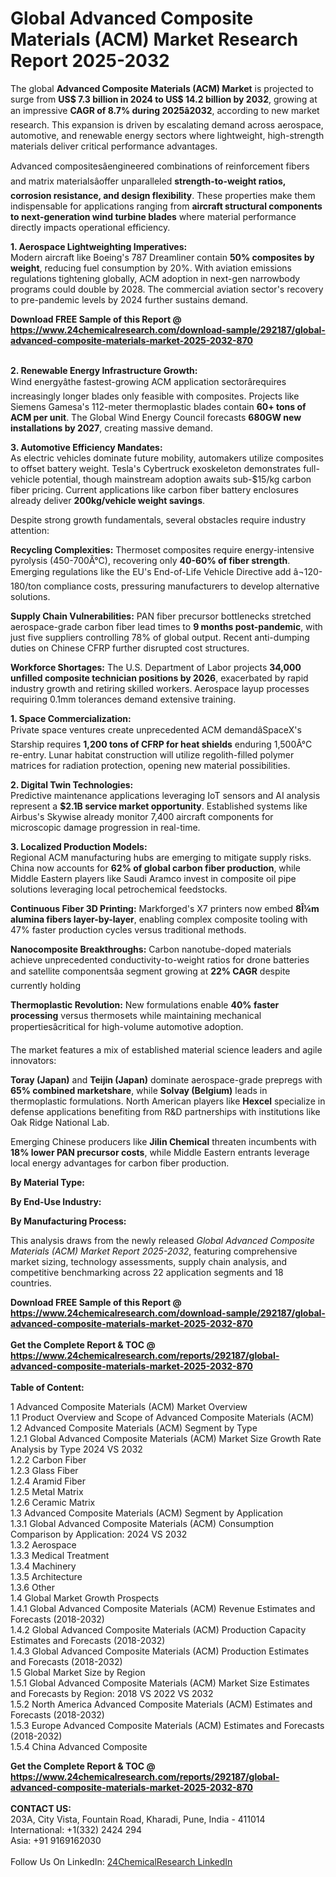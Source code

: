 <h1>Global Advanced Composite Materials (ACM) Market Research Report 2025-2032</h1><p>The global <strong>Advanced Composite Materials (ACM) Market</strong> is projected to surge from <strong>US$ 7.3 billion in 2024 to US$ 14.2 billion by 2032</strong>, growing at an impressive <strong>CAGR of 8.7% during 2025â2032</strong>, according to new market research. This expansion is driven by escalating demand across aerospace, automotive, and renewable energy sectors where lightweight, high-strength materials deliver critical performance advantages.</p><p>Advanced compositesâengineered combinations of reinforcement fibers and matrix materialsâoffer unparalleled <strong>strength-to-weight ratios, corrosion resistance, and design flexibility</strong>. These properties make them indispensable for applications ranging from <strong>aircraft structural components to next-generation wind turbine blades</strong> where material performance directly impacts operational efficiency.</p><p><strong>1. Aerospace Lightweighting Imperatives:</strong><br>
Modern aircraft like Boeing's 787 Dreamliner contain <strong>50% composites by weight</strong>, reducing fuel consumption by 20%. With aviation emissions regulations tightening globally, ACM adoption in next-gen narrowbody programs could double by 2028. The commercial aviation sector's recovery to pre-pandemic levels by 2024 further sustains demand.</p><div><b>Download FREE Sample of this Report @ 
            <a href="https://www.24chemicalresearch.com/download-sample/292187/global-advanced-composite-materials-market-2025-2032-870">
            https://www.24chemicalresearch.com/download-sample/292187/global-advanced-composite-materials-market-2025-2032-870</a></b></div><br><p><strong>2. Renewable Energy Infrastructure Growth:</strong><br>
Wind energyâthe fastest-growing ACM application sectorârequires increasingly longer blades only feasible with composites. Projects like Siemens Gamesa's 112-meter thermoplastic blades contain <strong>60+ tons of ACM per unit</strong>. The Global Wind Energy Council forecasts <strong>680GW new installations by 2027</strong>, creating massive demand.</p><p><strong>3. Automotive Efficiency Mandates:</strong><br>
As electric vehicles dominate future mobility, automakers utilize composites to offset battery weight. Tesla's Cybertruck exoskeleton demonstrates full-vehicle potential, though mainstream adoption awaits sub-$15/kg carbon fiber pricing. Current applications like carbon fiber battery enclosures already deliver <strong>200kg/vehicle weight savings</strong>.</p><p>Despite strong growth fundamentals, several obstacles require industry attention:</p><p><strong>Recycling Complexities:</strong> Thermoset composites require energy-intensive pyrolysis (450-700Â°C), recovering only <strong>40-60% of fiber strength</strong>. Emerging regulations like the EU's End-of-Life Vehicle Directive add â¬120-180/ton compliance costs, pressuring manufacturers to develop alternative solutions.</p><p><strong>Supply Chain Vulnerabilities:</strong> PAN fiber precursor bottlenecks stretched aerospace-grade carbon fiber lead times to <strong>9 months post-pandemic</strong>, with just five suppliers controlling 78% of global output. Recent anti-dumping duties on Chinese CFRP further disrupted cost structures.</p><p><strong>Workforce Shortages:</strong> The U.S. Department of Labor projects <strong>34,000 unfilled composite technician positions by 2026</strong>, exacerbated by rapid industry growth and retiring skilled workers. Aerospace layup processes requiring 0.1mm tolerances demand extensive training.</p><p><strong>1. Space Commercialization:</strong><br>
Private space ventures create unprecedented ACM demandâSpaceX's Starship requires <strong>1,200 tons of CFRP for heat shields</strong> enduring 1,500Â°C re-entry. Lunar habitat construction will utilize regolith-filled polymer matrices for radiation protection, opening new material possibilities.</p><p><strong>2. Digital Twin Technologies:</strong><br>
Predictive maintenance applications leveraging IoT sensors and AI analysis represent a <strong>$2.1B service market opportunity</strong>. Established systems like Airbus's Skywise already monitor 7,400 aircraft components for microscopic damage progression in real-time.</p><p><strong>3. Localized Production Models:</strong><br>
Regional ACM manufacturing hubs are emerging to mitigate supply risks. China now accounts for <strong>62% of global carbon fiber production</strong>, while Middle Eastern players like Saudi Aramco invest in composite oil pipe solutions leveraging local petrochemical feedstocks.</p><p><strong>Continuous Fiber 3D Printing:</strong> Markforged's X7 printers now embed <strong>8Î¼m alumina fibers layer-by-layer</strong>, enabling complex composite tooling with 47% faster production cycles versus traditional methods.</p><p><strong>Nanocomposite Breakthroughs:</strong> Carbon nanotube-doped materials achieve unprecedented conductivity-to-weight ratios for drone batteries and satellite componentsâa segment growing at <strong>22% CAGR</strong> despite currently holding 
    </p><p><strong>Thermoplastic Revolution:</strong> New formulations enable <strong>40% faster processing</strong> versus thermosets while maintaining mechanical propertiesâcritical for high-volume automotive adoption.</p><p>The market features a mix of established material science leaders and agile innovators:</p><p><strong>Toray (Japan)</strong> and <strong>Teijin (Japan)</strong> dominate aerospace-grade prepregs with <strong>65% combined marketshare</strong>, while <strong>Solvay (Belgium)</strong> leads in thermoplastic formulations. North American players like <strong>Hexcel</strong> specialize in defense applications benefiting from R&amp;D partnerships with institutions like Oak Ridge National Lab.</p><p>Emerging Chinese producers like <strong>Jilin Chemical</strong> threaten incumbents with <strong>18% lower PAN precursor costs</strong>, while Middle Eastern entrants leverage local energy advantages for carbon fiber production.</p><p><strong>By Material Type:</strong></p><p><strong>By End-Use Industry:</strong></p><p><strong>By Manufacturing Process:</strong></p><p>This analysis draws from the newly released <em>Global Advanced Composite Materials (ACM) Market Report 2025-2032</em>, featuring comprehensive market sizing, technology assessments, supply chain analysis, and competitive benchmarking across 22 application segments and 18 countries.</p><div><b>Download FREE Sample of this Report @ 
            <a href="https://www.24chemicalresearch.com/download-sample/292187/global-advanced-composite-materials-market-2025-2032-870">
            https://www.24chemicalresearch.com/download-sample/292187/global-advanced-composite-materials-market-2025-2032-870</a></b></div><br><div><b>Get the Complete Report & TOC @ 
            <a href="https://www.24chemicalresearch.com/reports/292187/global-advanced-composite-materials-market-2025-2032-870">
            https://www.24chemicalresearch.com/reports/292187/global-advanced-composite-materials-market-2025-2032-870</a></b></div><br>
            <b>Table of Content:</b><p>1 Advanced Composite Materials (ACM) Market Overview<br />
    1.1 Product Overview and Scope of Advanced Composite Materials (ACM)<br />
    1.2 Advanced Composite Materials (ACM) Segment by Type<br />
        1.2.1 Global Advanced Composite Materials (ACM) Market Size Growth Rate Analysis by Type 2024 VS 2032<br />
        1.2.2 Carbon Fiber<br />
        1.2.3 Glass Fiber<br />
        1.2.4 Aramid Fiber<br />
        1.2.5 Metal Matrix<br />
        1.2.6 Ceramic Matrix<br />
    1.3 Advanced Composite Materials (ACM) Segment by Application<br />
        1.3.1 Global Advanced Composite Materials (ACM) Consumption Comparison by Application: 2024 VS 2032<br />
        1.3.2 Aerospace<br />
        1.3.3 Medical Treatment<br />
        1.3.4 Machinery<br />
        1.3.5 Architecture<br />
        1.3.6 Other<br />
    1.4 Global Market Growth Prospects<br />
        1.4.1 Global Advanced Composite Materials (ACM) Revenue Estimates and Forecasts (2018-2032)<br />
        1.4.2 Global Advanced Composite Materials (ACM) Production Capacity Estimates and Forecasts (2018-2032)<br />
        1.4.3 Global Advanced Composite Materials (ACM) Production Estimates and Forecasts (2018-2032)<br />
    1.5 Global Market Size by Region<br />
        1.5.1 Global Advanced Composite Materials (ACM) Market Size Estimates and Forecasts by Region: 2018 VS 2022 VS 2032<br />
        1.5.2 North America Advanced Composite Materials (ACM) Estimates and Forecasts (2018-2032)<br />
        1.5.3 Europe Advanced Composite Materials (ACM) Estimates and Forecasts (2018-2032)<br />
        1.5.4 China Advanced Composite</p><div><b>Get the Complete Report & TOC @ 
            <a href="https://www.24chemicalresearch.com/reports/292187/global-advanced-composite-materials-market-2025-2032-870">
            https://www.24chemicalresearch.com/reports/292187/global-advanced-composite-materials-market-2025-2032-870</a></b></div><br><b>CONTACT US:</b><br>
            203A, City Vista, Fountain Road, Kharadi, Pune, India - 411014<br>
            International: +1(332) 2424 294<br>
            Asia: +91 9169162030 <br><br>
            Follow Us On LinkedIn: <a href="https://www.linkedin.com/company/24chemicalresearch/">24ChemicalResearch LinkedIn</a>